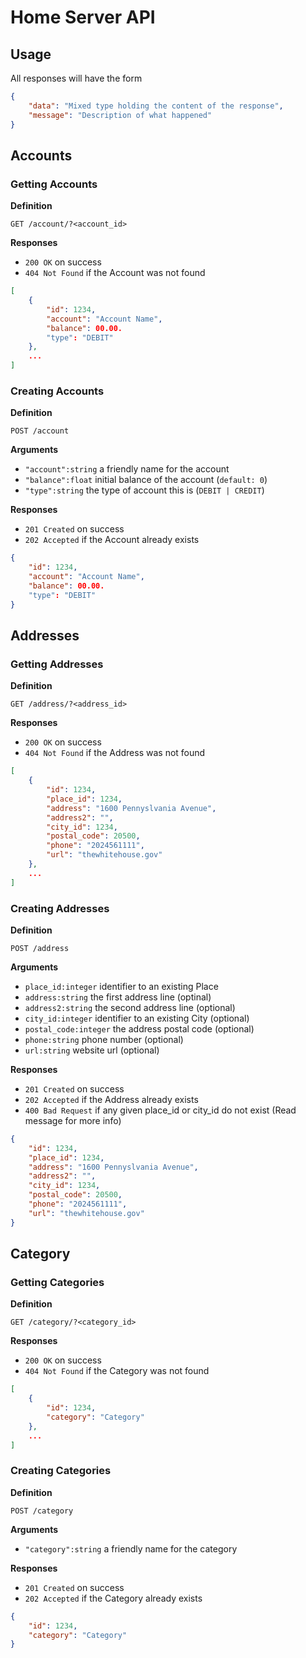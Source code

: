 # Home Server API

## Usage

All responses will have the form

```json
{
    "data": "Mixed type holding the content of the response",
    "message": "Description of what happened"
}
```

## Accounts

### Getting Accounts

**Definition**

`GET /account/?<account_id>`

**Responses**

- `200 OK` on success
- `404 Not Found` if the Account was not found

```json
[
    {
        "id": 1234,
        "account": "Account Name",
        "balance": 00.00.
        "type": "DEBIT"
    },
    ...
]
```

### Creating Accounts

**Definition**

`POST /account`

**Arguments**

- `"account":string` a friendly name for the account
- `"balance":float` initial balance of the account (`default: 0`)
- `"type":string` the type of account this is (`DEBIT | CREDIT`)

**Responses**

- `201 Created` on success
- `202 Accepted` if the Account already exists

```json
{
    "id": 1234,
    "account": "Account Name",
    "balance": 00.00.
    "type": "DEBIT"        
}
```

## Addresses

### Getting Addresses

**Definition**

`GET /address/?<address_id>`

**Responses**

- `200 OK` on success
- `404 Not Found` if the Address was not found

```json
[
    {
        "id": 1234,
        "place_id": 1234,
        "address": "1600 Pennyslvania Avenue",
        "address2": "",
        "city_id": 1234,
        "postal_code": 20500,
        "phone": "2024561111",
        "url": "thewhitehouse.gov"
    },
    ...
]
```

### Creating Addresses

**Definition**

`POST /address`

**Arguments**

- `place_id:integer` identifier to an existing Place
- `address:string` the first address line (optinal)
- `address2:string` the second address line (optional)
- `city_id:integer` identifier to an existing City (optional)
- `postal_code:integer` the address postal code (optional)
- `phone:string` phone number (optional)
- `url:string` website url (optional)

**Responses**

- `201 Created` on success
- `202 Accepted` if the Address already exists
- `400 Bad Request` if any given place_id or city_id do not exist (Read message for more info)

```json
{
    "id": 1234,
    "place_id": 1234,
    "address": "1600 Pennyslvania Avenue",
    "address2": "",
    "city_id": 1234,
    "postal_code": 20500,
    "phone": "2024561111",
    "url": "thewhitehouse.gov"
}
```

## Category

### Getting Categories

**Definition**

`GET /category/?<category_id>`

**Responses**

- `200 OK` on success
- `404 Not Found` if the Category was not found

```json
[
    {
        "id": 1234,
        "category": "Category"
    },
    ...
]
```

### Creating Categories

**Definition**

`POST /category`

**Arguments**

- `"category":string` a friendly name for the category

**Responses**

- `201 Created` on success
- `202 Accepted` if the Category already exists

```json
{
    "id": 1234,
    "category": "Category"  
}
```